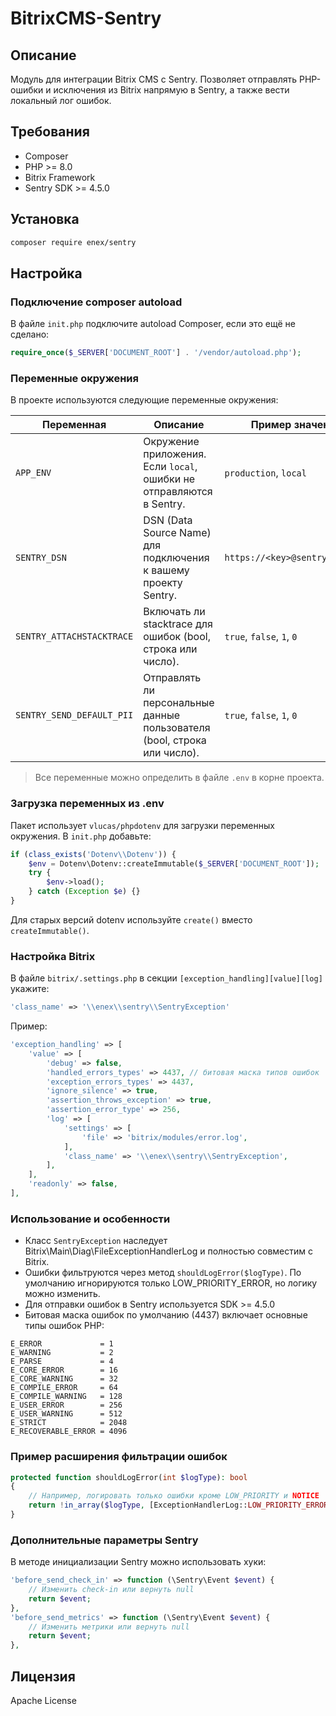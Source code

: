 # BitrixCMS-Sentry

## Описание

Модуль для интеграции Bitrix CMS с Sentry. Позволяет отправлять PHP-ошибки и исключения из Bitrix напрямую в Sentry, а также вести локальный лог ошибок.

## Требования

- Composer
- PHP >= 8.0
- Bitrix Framework
- Sentry SDK >= 4.5.0

## Установка

```bash
composer require enex/sentry
```

## Настройка

### Подключение composer autoload

В файле `init.php` подключите autoload Composer, если это ещё не сделано:

```php
require_once($_SERVER['DOCUMENT_ROOT'] . '/vendor/autoload.php');
```

### Переменные окружения

В проекте используются следующие переменные окружения:

| Переменная                | Описание                                                                                 | Пример значения                |
|---------------------------|----------------------------------------------------------------------------------------|-------------------------------|
| `APP_ENV`                 | Окружение приложения. Если `local`, ошибки не отправляются в Sentry.                    | `production`, `local`         |
| `SENTRY_DSN`              | DSN (Data Source Name) для подключения к вашему проекту Sentry.                         | `https://<key>@sentry.io/<id>`|
| `SENTRY_ATTACHSTACKTRACE` | Включать ли stacktrace для ошибок (bool, строка или число).                             | `true`, `false`, `1`, `0`     |
| `SENTRY_SEND_DEFAULT_PII` | Отправлять ли персональные данные пользователя (bool, строка или число).                | `true`, `false`, `1`, `0`     |

> Все переменные можно определить в файле `.env` в корне проекта.

### Загрузка переменных из .env

Пакет использует `vlucas/phpdotenv` для загрузки переменных окружения. В `init.php` добавьте:

```php
if (class_exists('Dotenv\\Dotenv')) {
    $env = Dotenv\Dotenv::createImmutable($_SERVER['DOCUMENT_ROOT']);
    try {
        $env->load();
    } catch (Exception $e) {}
}
```

Для старых версий dotenv используйте `create()` вместо `createImmutable()`.

### Настройка Bitrix

В файле `bitrix/.settings.php` в секции `[exception_handling][value][log]` укажите:

```php
'class_name' => '\\enex\\sentry\\SentryException'
```

Пример:

```php
'exception_handling' => [
    'value' => [
        'debug' => false,
        'handled_errors_types' => 4437, // битовая маска типов ошибок
        'exception_errors_types' => 4437,
        'ignore_silence' => true,
        'assertion_throws_exception' => true,
        'assertion_error_type' => 256,
        'log' => [
            'settings' => [
                'file' => 'bitrix/modules/error.log',
            ],
            'class_name' => '\\enex\\sentry\\SentryException',
        ],
    ],
    'readonly' => false,
],
```

### Использование и особенности

- Класс `SentryException` наследует Bitrix\Main\Diag\FileExceptionHandlerLog и полностью совместим с Bitrix.
- Ошибки фильтруются через метод `shouldLogError($logType)`. По умолчанию игнорируются только LOW_PRIORITY_ERROR, но логику можно изменить.
- Для отправки ошибок в Sentry используется SDK >= 4.5.0
- Битовая маска ошибок по умолчанию (4437) включает основные типы ошибок PHP:

```
E_ERROR             = 1
E_WARNING           = 2
E_PARSE             = 4
E_CORE_ERROR        = 16
E_CORE_WARNING      = 32
E_COMPILE_ERROR     = 64
E_COMPILE_WARNING   = 128
E_USER_ERROR        = 256
E_USER_WARNING      = 512
E_STRICT            = 2048
E_RECOVERABLE_ERROR = 4096
```

### Пример расширения фильтрации ошибок

```php
protected function shouldLogError(int $logType): bool
{
    // Например, логировать только ошибки кроме LOW_PRIORITY и NOTICE
    return !in_array($logType, [ExceptionHandlerLog::LOW_PRIORITY_ERROR, E_NOTICE], true);
}
```

### Дополнительные параметры Sentry

В методе инициализации Sentry можно использовать хуки:

```php
'before_send_check_in' => function (\Sentry\Event $event) {
    // Изменить check-in или вернуть null
    return $event;
},
'before_send_metrics' => function (\Sentry\Event $event) {
    // Изменить метрики или вернуть null
    return $event;
},
```

## Лицензия

Apache License
